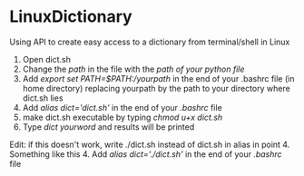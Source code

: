 # LinuxDictionary  
Using API to create easy access to a dictionary from terminal/shell in Linux  

1. Open dict.sh  
2. Change the *path* in the file with the *path of your python file*
3. Add *export set PATH=$PATH:/yourpath* in the end of your .bashrc file (in home directory) replacing yourpath by the path to your directory where dict.sh lies   
4. Add *alias dict='dict.sh'* in the end of your *.bashrc* file  
5. make dict.sh executable by typing *chmod u+x dict.sh*  
6. Type _dict yourword_ and results will be printed


Edit: if this doesn't work, write ./dict.sh instead of dict.sh in alias in point 4. 
Something like this
4. Add *alias dict='./dict.sh'* in the end of your *.bashrc* file
